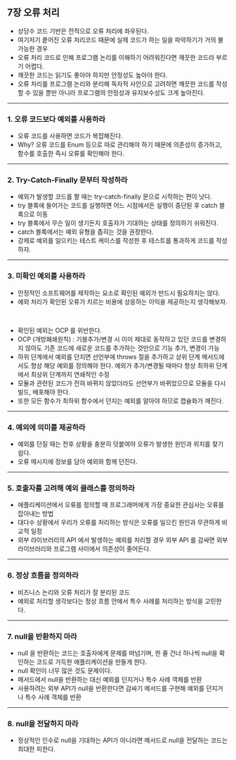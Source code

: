 ## 7장 오류 처리

- 상당수 코드 기반은 전적으로 오류 처리에 좌우된다.
- 여기저기 픝어진 오류 처리코드 때문에 실제 코드가 하는 일을 파악하기가 거의 불가능한 경우
- 오류 처리 코드로 인해 프로그램 논리를 이해하기 어려워진다면 깨끗한 코드라 부르기 어렵다.
- 깨끗한 코드는 읽기도 좋아야 하지만 안정성도 높아야 한다.
- 오류 처리를 프로그램 논리와 분리해 독자적 사안으로 고려하면 깨끗한 코드를 작성할 수 있을 뿐만 아니라 프로그램의 안정성과 유지보수성도 크게 높아진다.

***

### 1. 오류 코드보다 예외를 사용하라

- 오류 코드를 사용하면 코드가 복잡해진다.
- Why? 오류 코드를 Enum 등으로 따로 관리해야 하기 때문에 의존성이 증가하고, 함수를 호출한 즉시 오류를 확인해야 한다.

***

### 2. Try-Catch-Finally 문부터 작성하라

- 예외가 발생할 코드를 짤 때는 try-catch-finally 문으로 시작하는 편이 낫다.
- try 블록에 들어가는 코드를 실행하면 어느 시점에서든 실행이 중단된 후 catch 블록으로 이동
- try 블록에서 무슨 일이 생기든지 호출자가 기대하는 상태를 정의하기 쉬워진다.
- catch 블록에서는 예외 유형을 좁히는 것을 권장한다.
- 강제로 예외를 일으키는 테스트 케이스를 작성한 후 테스트를 통과하게 코드를 작성하자.

***

### 3. 미확인 예외를 사용하라

- 안정적인 소프트웨어를 제작하는 요소로 확인된 예외가 반드시 필요하지는 않다.
- 예외 처리가 확인된 오류가 치르는 비용에 상응하는 이익을 제공하는지 생각해보자.

<br/>

- 확인된 예외는 OCP 를 위반한다.
- OCP (개방폐쇄원칙) : 기븡추가/변경 시 이미 제대로 동작하고 있던 코드를 변경하지 않아도 기존 코드에 새로운 코드를 추가하는 것만으로 기능 추가, 변경이 가능
- 하위 단계에서 예외를 던지면 선언부에 throws 절을 추가하고 상위 단계 메서드에서도 항상 해당 예외를 정의해야 한다. 예외가 추가/변경될 때마다 항상 최하위 단계에서 최상위 단계까지 연쇄적인 수정
- 모듈과 관련된 코드가 전혀 바뀌지 않았더라도 선언부가 바뀌었으므로 모듈을 다시 빌드, 배포해야 한다.
- 또한 모든 함수가 최하위 함수에서 던지는 예외를 알아야 하므로 캡슐화가 깨진다.

***

### 4. 예외에 의미를 제공하라

- 예외를 던질 때는 전후 상황을 충분히 덧붙여야 오류가 발생한 원인과 위치를 찾기 쉽다.
- 오류 메시지에 정보를 담아 예외와 함께 던진다.

***

### 5. 호출자를 고려해 예외 클래스를 정의하라

- 애플리케이션에서 오류를 정의할 때 프로그래머에게 가장 중요한 관심사는 오류를 잡아내는 방법
- 대다수 상황에서 우리가 오류를 처리하는 방식은 오류를 일으킨 원인과 무관하게 비교적 일정
- 외부 라이브러리의 API 에서 발생하는 예외를 처리할 경우 외부 API 를 감싸면 외부 라이브러리와 프로그램 사이에서 의존성이 줄어든다.

***

### 6. 정상 흐름을 정의하라

- 비즈니스 논리와 오류 처리가 잘 분리된 코드
- 예외로 처리할 생각보다는 정상 흐름 안에서 특수 사례를 처리하는 방식을 고민한다.

***

### 7. null을 반환하지 마라

- null 을 반환하는 코드는 호출자에게 문제를 떠넘기며, 한 줄 건너 하나씩 null을 확인하는 코드로 가득한 애플리케이션을 만들게 한다.
- null 확인이 너무 많은 것도 문제이다.
- 메서드에서 null을 반환하는 대신 예외를 던지거나 특수 사례 객체를 반환
- 사용하려는 외부 API가 null을 반환한다면 감싸기 메서드를 구현해 예외를 던지거나 특수 사례 객체를 반환

***

### 8. null을 전달하지 마라

- 정상적인 인수로 null을 기대하는 API가 아니라면 메서드로 null을 전달하는 코드는 최대한 피한다.



